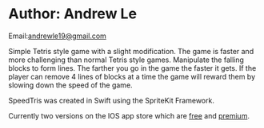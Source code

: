 Author: Andrew Le
=======

Email:andrewle19@gmail.com

Simple Tetris style game with a slight modification. The game is faster and more challenging than normal Tetris style games. Manipulate the falling blocks to form lines. The farther you go in the game the faster it gets. If the player can remove 4 lines of blocks at a time the game will reward them by slowing down the speed of the game.

SpeedTris was created in Swift using the SpriteKit Framework.

Currently two versions on the IOS app store which are [free](https://itunes.apple.com/us/app/speedtris/id1294093206?platform=iphone&preserveScrollPosition=true#platform/iphone) and
[premium](https://itunes.apple.com/us/app/speedtris-premium/id1294455415?mt=8).


